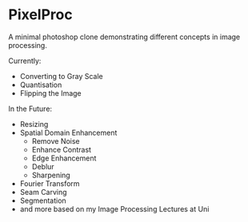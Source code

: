 # PixelProc
A minimal photoshop clone demonstrating different concepts in image processing. 

Currently:
- Converting to Gray Scale
- Quantisation
- Flipping the Image

In the Future:
- Resizing
- Spatial Domain Enhancement
  - Remove Noise
  - Enhance Contrast
  - Edge Enhancement
  - Deblur
  - Sharpening
- Fourier Transform
- Seam Carving
- Segmentation
- and more based on my Image Processing Lectures at Uni

